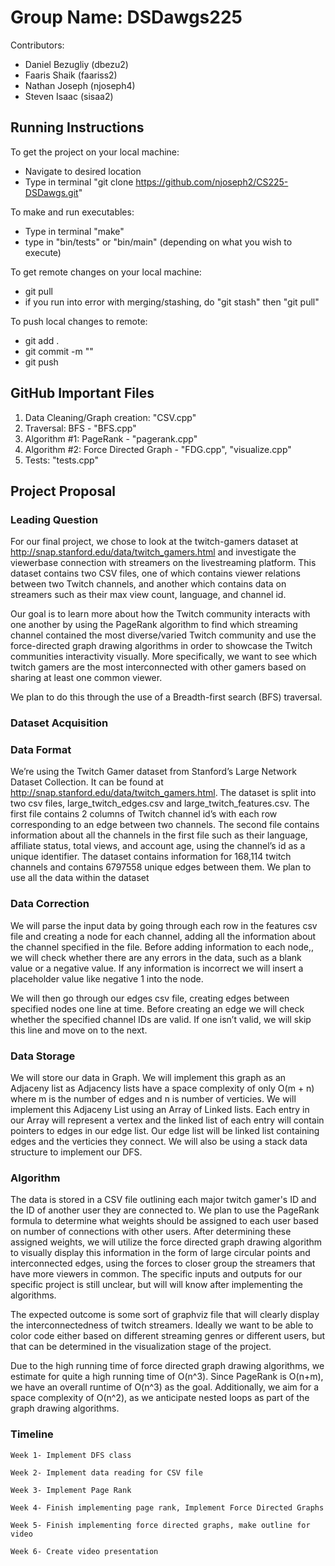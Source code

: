 # Group Name: DSDawgs225
Contributors:
- Daniel Bezugliy (dbezu2)
- Faaris Shaik (faariss2)
- Nathan Joseph (njoseph4)
- Steven Isaac (sisaa2)

## Running Instructions

To get the project on your local machine:
- Navigate to desired location
- Type in terminal "git clone https://github.com/njoseph2/CS225-DSDawgs.git"

To make and run executables:
- Type in terminal "make"
- type in "bin/tests" or "bin/main" (depending on what you wish to execute)

To get remote changes on your local machine:
- git pull
- if you run into error with merging/stashing, do "git stash" then "git pull"

To push local changes to remote:
- git add . 
- git commit -m "<message>"
- git push

## GitHub Important Files 
1. Data Cleaning/Graph creation: "CSV.cpp"
2. Traversal: BFS - "BFS.cpp"
3. Algorithm #1: PageRank - "pagerank.cpp"
4. Algorithm #2: Force Directed Graph - "FDG.cpp", "visualize.cpp"
5. Tests: "tests.cpp"

    
## Project Proposal

### Leading Question 

For our final project, we chose to look at the twitch-gamers dataset at http://snap.stanford.edu/data/twitch_gamers.html and investigate the viewerbase connection with streamers on the livestreaming platform. This dataset contains two CSV files, one of which contains viewer relations between two Twitch channels, and another which contains data on streamers such as their max view count, language, and channel id.

Our goal is to learn more about how the Twitch community interacts with one another by using the PageRank algorithm to find which streaming channel contained the most diverse/varied Twitch community and use the force-directed graph drawing algorithms in order to showcase the Twitch communities interactivity visually. More specifically, we want to see which twitch gamers are the most interconnected with other gamers based on sharing at least one common viewer. 

We plan to do this through the use of a Breadth-first search (BFS) traversal.

### Dataset Acquisition

### Data Format
We’re using the Twitch Gamer dataset from ​​Stanford’s Large Network Dataset Collection. It can be found at http://snap.stanford.edu/data/twitch_gamers.html. The dataset is split into two csv files, large_twitch_edges.csv and large_twitch_features.csv. The first file contains 2 columns of Twitch channel id’s with each row corresponding to an edge between two channels. The second file contains information about all the channels in the first file such as their language, affiliate status, total views, and account age, using the channel’s id as a unique identifier. The dataset contains information for 168,114 twitch channels and  contains 6797558 unique edges between them. We plan to use all the data within the dataset

### Data Correction

We will parse the input data by going through each row in the features csv file and creating a node for each channel, adding all the information about the channel specified in the file. Before adding information to each node,, we will check whether there are any errors in the data, such as a blank value or a negative value. If any information is incorrect we will insert a placeholder value like negative 1 into the node.

We will then go through our edges csv file, creating edges between specified nodes one line at time. Before creating an edge we will check whether the specified channel IDs are valid. If one isn’t valid, we will skip this line and move on to the next.


### Data Storage
We will store our data in Graph. We will implement this graph as an Adjaceny list as Adjacency lists have a space complexity of only O(m + n) where m is the number of edges and n is number of verticies. We will implement this Adjaceny List using an Array of Linked lists. Each entry in our Array will represent a vertex and the linked list of each entry will contain pointers to edges in our edge list. Our edge list will be linked list containing edges and the verticies they connect. We will also be using a stack data structure to implement our DFS. 



### Algorithm 
The data is stored in a CSV file outlining each major twitch gamer's ID and the ID of another user they are connected to. We plan to use the PageRank formula to determine what weights should be assigned to each user based on number of connections with other users. After determining these assigned weights, we will utilize the force directed graph drawing algorithm to visually display this information in the form of large circular points and interconnected edges, using the forces to closer group the streamers that have more viewers in common. The specific inputs and outputs for our specific project is still unclear, but will will know after implementing the algorithms.

The expected outcome is some sort of graphviz file that will clearly display the interconnectedness of twitch streamers. Ideally we want to be able to color code either based on different streaming genres or different users, but that can be determined in the visualization stage of the project.

Due to the high running time of force directed graph drawing algorithms, we estimate for quite a high running time of O(n^3). Since PageRank is O(n+m), we have an overall runtime of O(n^3) as the goal. Additionally, we aim for a space complexity of O(n^2), as we anticipate nested loops as part of the graph drawing algorithms. 

### Timeline

    Week 1- Implement DFS class 
    
    Week 2- Implement data reading for CSV file
    
    Week 3- Implement Page Rank
    
    Week 4- Finish implementing page rank, Implement Force Directed Graphs
    
    Week 5- Finish implementing force directed graphs, make outline for video
    
    Week 6- Create video presentation

